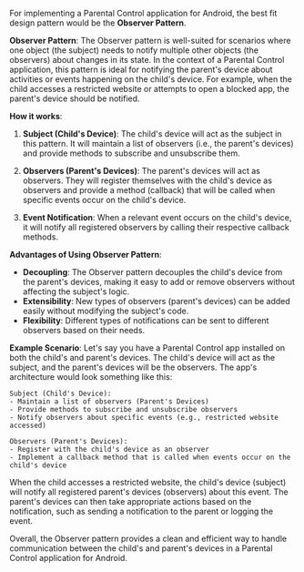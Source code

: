 For implementing a Parental Control application for Android, the best fit design pattern would be the **Observer Pattern**.

**Observer Pattern**:
The Observer pattern is well-suited for scenarios where one object (the subject) needs to notify multiple other objects (the observers) about changes in its state. In the context of a Parental Control application, this pattern is ideal for notifying the parent's device about activities or events happening on the child's device. For example, when the child accesses a restricted website or attempts to open a blocked app, the parent's device should be notified.

**How it works**:
1. **Subject (Child's Device)**: The child's device will act as the subject in this pattern. It will maintain a list of observers (i.e., the parent's devices) and provide methods to subscribe and unsubscribe them.

2. **Observers (Parent's Devices)**: The parent's devices will act as observers. They will register themselves with the child's device as observers and provide a method (callback) that will be called when specific events occur on the child's device.

3. **Event Notification**: When a relevant event occurs on the child's device, it will notify all registered observers by calling their respective callback methods.

**Advantages of Using Observer Pattern**:
- **Decoupling**: The Observer pattern decouples the child's device from the parent's devices, making it easy to add or remove observers without affecting the subject's logic.
- **Extensibility**: New types of observers (parent's devices) can be added easily without modifying the subject's code.
- **Flexibility**: Different types of notifications can be sent to different observers based on their needs.

**Example Scenario**:
Let's say you have a Parental Control app installed on both the child's and parent's devices. The child's device will act as the subject, and the parent's devices will be the observers. The app's architecture would look something like this:

```
Subject (Child's Device):
- Maintain a list of observers (Parent's Devices)
- Provide methods to subscribe and unsubscribe observers
- Notify observers about specific events (e.g., restricted website accessed)

Observers (Parent's Devices):
- Register with the child's device as an observer
- Implement a callback method that is called when events occur on the child's device
```

When the child accesses a restricted website, the child's device (subject) will notify all registered parent's devices (observers) about this event. The parent's devices can then take appropriate actions based on the notification, such as sending a notification to the parent or logging the event.

Overall, the Observer pattern provides a clean and efficient way to handle communication between the child's and parent's devices in a Parental Control application for Android.